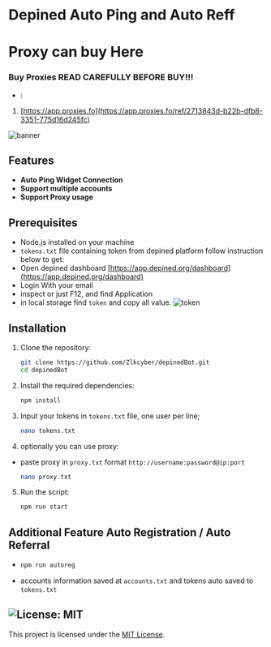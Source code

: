 # Depined Auto Ping and Auto Reff

# Proxy can buy Here

### Buy Proxies READ CAREFULLY BEFORE BUY!!!
- : 
1. [https://app.proxies.fo](https://app.proxies.fo/ref/2713843d-b22b-dfb8-3351-775d16d245fc)

![banner](image.png)

## Features

- **Auto Ping Widget Connection**
- **Support multiple accounts**
- **Support Proxy usage**

## Prerequisites

- Node.js installed on your machine
- `tokens.txt` file containing token from depined platform follow instruction below to get:
- Open depined dashboard [https://app.depined.org/dashboard](https://app.depined.org/dashboard)
- Login With your email
- inspect or just F12, and find Application
- in local storage find `token` and copy all value.
    ![token](image-1.png)

## Installation

1. Clone the repository:
    ```sh
    git clone https://github.com/Zlkcyber/depinedBot.git
    cd depinedBot
    ```

2. Install the required dependencies:
    ```sh
    npm install
    ```
3. Input your tokens in `tokens.txt` file, one user per line;
    ```sh
    nano tokens.txt
    ```
4. optionally you can use proxy: 
- paste proxy in `proxy.txt` format `http://username:password@ip:port` 
    ```sh
    nano proxy.txt
    ```
5. Run the script:
    ```sh
    npm run start
    ```

## Additional Feature Auto Registration / Auto Referral
-   ```bash
    npm run autoreg
    ```
- accounts information saved at `accounts.txt` and tokens auto saved to `tokens.txt`
## ![License: MIT](https://img.shields.io/badge/License-MIT-yellow.svg)

This project is licensed under the [MIT License](LICENSE).
